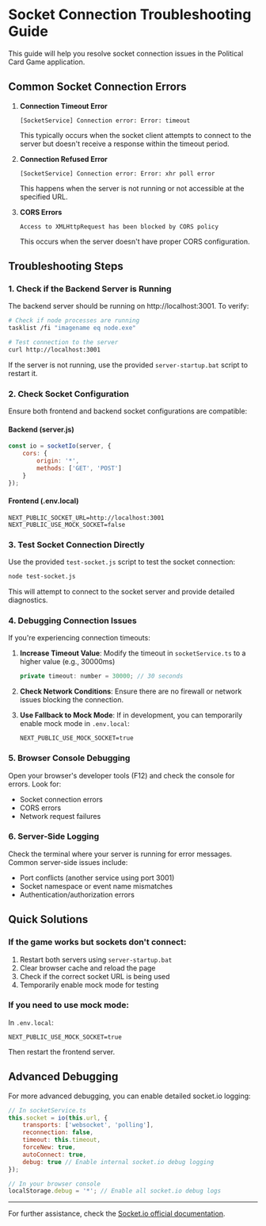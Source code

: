 # Socket Connection Troubleshooting Guide

This guide will help you resolve socket connection issues in the Political Card Game application.

## Common Socket Connection Errors

1. **Connection Timeout Error**
   ```
   [SocketService] Connection error: Error: timeout
   ```
   This typically occurs when the socket client attempts to connect to the server but doesn't receive a response within the timeout period.

2. **Connection Refused Error**
   ```
   [SocketService] Connection error: Error: xhr poll error
   ```
   This happens when the server is not running or not accessible at the specified URL.

3. **CORS Errors**
   ```
   Access to XMLHttpRequest has been blocked by CORS policy
   ```
   This occurs when the server doesn't have proper CORS configuration.

## Troubleshooting Steps

### 1. Check if the Backend Server is Running

The backend server should be running on http://localhost:3001. To verify:

```bash
# Check if node processes are running
tasklist /fi "imagename eq node.exe"

# Test connection to the server
curl http://localhost:3001
```

If the server is not running, use the provided `server-startup.bat` script to restart it.

### 2. Check Socket Configuration

Ensure both frontend and backend socket configurations are compatible:

#### Backend (server.js)
```javascript
const io = socketIo(server, {
    cors: {
        origin: '*',
        methods: ['GET', 'POST']
    }
});
```

#### Frontend (.env.local)
```
NEXT_PUBLIC_SOCKET_URL=http://localhost:3001
NEXT_PUBLIC_USE_MOCK_SOCKET=false
```

### 3. Test Socket Connection Directly

Use the provided `test-socket.js` script to test the socket connection:

```bash
node test-socket.js
```

This will attempt to connect to the socket server and provide detailed diagnostics.

### 4. Debugging Connection Issues

If you're experiencing connection timeouts:

1. **Increase Timeout Value**: Modify the timeout in `socketService.ts` to a higher value (e.g., 30000ms)
   ```javascript
   private timeout: number = 30000; // 30 seconds
   ```

2. **Check Network Conditions**: Ensure there are no firewall or network issues blocking the connection.

3. **Use Fallback to Mock Mode**: If in development, you can temporarily enable mock mode in `.env.local`:
   ```
   NEXT_PUBLIC_USE_MOCK_SOCKET=true
   ```

### 5. Browser Console Debugging

Open your browser's developer tools (F12) and check the console for errors. Look for:

- Socket connection errors
- CORS errors
- Network request failures

### 6. Server-Side Logging

Check the terminal where your server is running for error messages. Common server-side issues include:

- Port conflicts (another service using port 3001)
- Socket namespace or event name mismatches
- Authentication/authorization errors

## Quick Solutions

### If the game works but sockets don't connect:

1. Restart both servers using `server-startup.bat`
2. Clear browser cache and reload the page
3. Check if the correct socket URL is being used
4. Temporarily enable mock mode for testing

### If you need to use mock mode:

In `.env.local`:
```
NEXT_PUBLIC_USE_MOCK_SOCKET=true
```

Then restart the frontend server.

## Advanced Debugging

For more advanced debugging, you can enable detailed socket.io logging:

```javascript
// In socketService.ts
this.socket = io(this.url, {
    transports: ['websocket', 'polling'],
    reconnection: false,
    timeout: this.timeout,
    forceNew: true,
    autoConnect: true,
    debug: true // Enable internal socket.io debug logging
});

// In your browser console
localStorage.debug = '*'; // Enable all socket.io debug logs
```

---

For further assistance, check the [Socket.io official documentation](https://socket.io/docs/v4/).